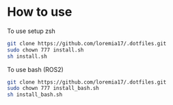 # How to use

To use setup zsh
```bash
git clone https://github.com/loremia17/.dotfiles.git
sudo chown 777 install.sh
sh install.sh
```
To use bash (ROS2)
```bash
git clone https://github.com/loremia17/.dotfiles.git
sudo chown 777 install_bash.sh
sh install_bash.sh
```
